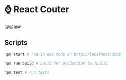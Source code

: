 # ⌚ React Couter

😘😍😒💕

## Scripts
```bash
npm start # run in dev mode on http://localhost:3000

npm run build # build for production to /build

npm test # run tests
```
